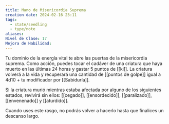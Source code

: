 ```yaml
---
title: Mano de Misericordia Suprema
creation date: 2024-02-16 23:11
tags:
  - state/seedling
  - type/note
aliases: 
Nivel de Clase: 17
Mejora de Habilidad:
---
```

Tu dominio de la energía vital te abre las puertas de la misericordia suprema. Como acción, puedes tocar el cadáver de una criatura que haya muerto en las últimas 24 horas y gastar 5 puntos de [[ki]]. La criatura volverá a la vida y recuperará una cantidad de [[puntos de golpe]] igual a 4d10 + tu modificador por [[Sabiduría]]. 

Si la criatura murió mientras estaba afectada por alguno de los siguientes estados, revivirá sin ellos: [[cegado]], [[ensordecido]], [[paralizado]], [[envenenado]] y [[aturdido]].

Cuando uses este rasgo, no podrás volver a hacerlo hasta que finalices un descanso largo.




